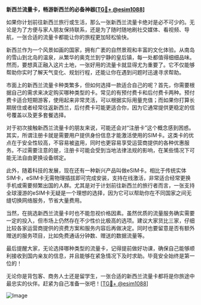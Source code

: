 **新西兰流量卡，畅游新西兰的必备神器[[TG💪+ @esim1088](https://t.me/s/esim1088)]**

如果你计划前往新西兰旅行或生活，那么一张新西兰流量卡绝对是必不可少的。无论是为了方便与家人朋友保持联系，还是为了随时随地刷社交媒体、看视频、导航，一张合适的流量卡都能让你的旅程更加轻松愉快。

新西兰作为一个风景如画的国家，拥有广袤的自然景观和丰富的文化体验。从南岛的雪山到北岛的温泉，从繁华的奥克兰到宁静的皇后镇，每一处都值得细细品味。然而，要想真正融入这片土地，一张好用的流量卡就显得尤为重要了。它不仅能够帮助你实时了解天气变化、规划行程，还能让你在遇到问题时迅速寻求帮助。

市面上的新西兰流量卡种类繁多，但如何选择一款适合自己的呢？首先，你需要根据自己的需求来决定购买哪种类型的卡。常见的有预付费卡和后付费卡两种。预付费卡适合短期游客，使用起来非常灵活，可以根据实际用量充值；而如果你打算长期居住或者经常往返新西兰，后付费卡可能更适合你，因为它通常提供更稳定的信号覆盖以及更多套餐选择。

对于初次接触新西兰流量卡的朋友来说，可能还会对“注册卡”这个概念感到困惑。其实，所谓注册卡就是需要用户提供身份信息才能激活使用的SIM卡。这类卡的优点在于安全性较高，不容易被盗用，同时也更容易享受运营商提供的各种优惠服务。不过需要注意的是，注册卡可能会受到当地法律法规的影响，在某些情况下可能无法自由更换设备绑定。

此外，随着科技的发展，现在还有一种新兴产品叫做eSIM卡。相比于传统实体SIM卡，eSIM卡无需物理插拔即可完成安装，支持在线激活，非常适合经常更换手机或需要频繁出国的人群。尤其是对于计划前往新西兰的旅行者而言，一张支持全球漫游的eSIM卡无疑是一个理想的选择，因为它可以帮助你在不同国家之间无缝切换网络服务，节省大量费用。

当然，在挑选新西兰流量卡时也不能忽视价格因素。虽然优质的流量服务确实需要一定的投入，但市场上仍然存在不少性价比极高的选项。建议大家货比三家，仔细比较各家运营商提供的资费方案和服务内容后再做决定。同时也要留意是否有额外赠送的服务项目，比如免费通话分钟数、赠送的数据流量等。

最后提醒大家，无论选择哪种类型的流量卡，记得提前做好功课，确保自己能够顺利接收到国内亲友的信息，并且能够在紧急情况下及时求助。毕竟安全始终是第一位的！

无论你是背包客、商务人士还是留学生，一张合适的新西兰流量卡都将是你旅途中最忠实的伙伴。赶紧为自己准备一张吧！[[TG💪+ @esim1088](https://t.me/s/esim1088)]

![Image](https://i.postimg.cc/4NQfJmqS/Snipaste-2025-05-13-00-14-12.png)